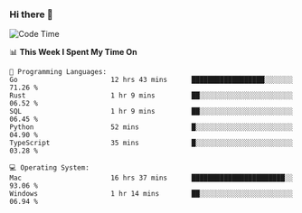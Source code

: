 ### Hi there 👋

<!--
**CrazyCollin/crazycollin** is a ✨ _special_ ✨ repository because its `README.md` (this file) appears on your GitHub profile.

Here are some ideas to get you started:

- 🔭 I’m currently working on ...
- 🌱 I’m currently learning ...
- 👯 I’m looking to collaborate on ...
- 🤔 I’m looking for help with ...
- 💬 Ask me about ...
- 📫 How to reach me: ...
- 😄 Pronouns: ...
- ⚡ Fun fact: ...
-->

<!--START_SECTION:waka-->
![Code Time](http://img.shields.io/badge/Code%20Time-2%2C534%20hrs%2040%20mins-blue)

📊 **This Week I Spent My Time On** 

```text
💬 Programming Languages: 
Go                       12 hrs 43 mins      ██████████████████░░░░░░░   71.26 % 
Rust                     1 hr 9 mins         ██░░░░░░░░░░░░░░░░░░░░░░░   06.52 % 
SQL                      1 hr 9 mins         ██░░░░░░░░░░░░░░░░░░░░░░░   06.45 % 
Python                   52 mins             █░░░░░░░░░░░░░░░░░░░░░░░░   04.90 % 
TypeScript               35 mins             █░░░░░░░░░░░░░░░░░░░░░░░░   03.28 % 

💻 Operating System: 
Mac                      16 hrs 37 mins      ███████████████████████░░   93.06 % 
Windows                  1 hr 14 mins        ██░░░░░░░░░░░░░░░░░░░░░░░   06.94 % 
```


<!--END_SECTION:waka-->
